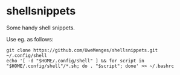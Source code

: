# shellsnippets

Some handy shell snippets.

Use eg. as follows:

```
git clone https://github.com/UweMenges/shellsnippets.git ~/.config/shell
echo '[ -d "$HOME/.config/shell" ] && for script in "$HOME/.config/shell"/*.sh; do . "$script"; done' >> ~/.bashrc
```

